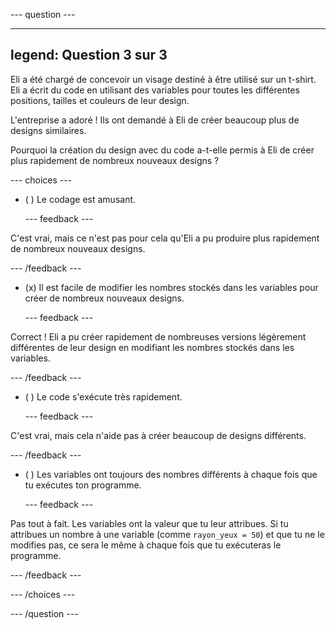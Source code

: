 
--- question ---

---
legend: Question 3 sur 3
---

Eli a été chargé de concevoir un visage destiné à être utilisé sur un t-shirt. Eli a écrit du code en utilisant des variables pour toutes les différentes positions, tailles et couleurs de leur design.

L'entreprise a adoré ! Ils ont demandé à Eli de créer beaucoup plus de designs similaires.

Pourquoi la création du design avec du code a-t-elle permis à Eli de créer plus rapidement de nombreux nouveaux designs ?

--- choices ---

- ( ) Le codage est amusant.

  --- feedback ---

C'est vrai, mais ce n'est pas pour cela qu'Eli a pu produire plus rapidement de nombreux nouveaux designs.

  --- /feedback ---

- (x) Il est facile de modifier les nombres stockés dans les variables pour créer de nombreux nouveaux designs.

  --- feedback ---

Correct ! Eli a pu créer rapidement de nombreuses versions légèrement différentes de leur design en modifiant les nombres stockés dans les variables.

  --- /feedback ---

- ( ) Le code s'exécute très rapidement.

  --- feedback ---

C'est vrai, mais cela n'aide pas à créer beaucoup de designs différents.

  --- /feedback ---

- ( ) Les variables ont toujours des nombres différents à chaque fois que tu exécutes ton programme.

  --- feedback ---

Pas tout à fait. Les variables ont la valeur que tu leur attribues. Si tu attribues un nombre à une variable (comme `rayon_yeux = 50`) et que tu ne le modifies pas, ce sera le même à chaque fois que tu exécuteras le programme.

  --- /feedback ---

--- /choices ---

--- /question ---
